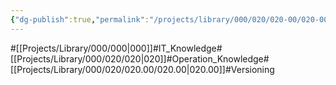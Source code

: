 ```yaml
---
{"dg-publish":true,"permalink":"/projects/library/000/020/020-00/020-00/","noteIcon":"0","created":"2024-02-22T13:54:16.514+09:00","updated":"2024-04-11T00:09:24.507+09:00"}
---
```


#[[Projects/Library/000/000\|000]]#IT_Knowledge#[[Projects/Library/000/020/020\|020]]#Operation_Knowledge#[[Projects/Library/000/020/020.00/020.00\|020.00]]#Versioning

